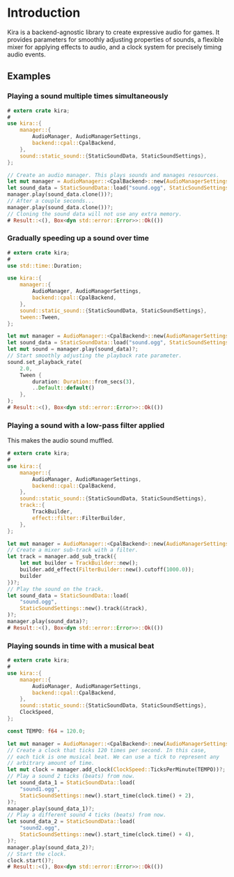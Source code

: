 # Introduction

Kira is a backend-agnostic library to create expressive audio for games. It
provides parameters for smoothly adjusting properties of sounds, a flexible
mixer for applying effects to audio, and a clock system for precisely timing
audio events.

## Examples

### Playing a sound multiple times simultaneously

```rust ,no_run
# extern crate kira;
#
use kira::{
	manager::{
		AudioManager, AudioManagerSettings,
		backend::cpal::CpalBackend,
	},
	sound::static_sound::{StaticSoundData, StaticSoundSettings},
};

// Create an audio manager. This plays sounds and manages resources.
let mut manager = AudioManager::<CpalBackend>::new(AudioManagerSettings::default())?;
let sound_data = StaticSoundData::load("sound.ogg", StaticSoundSettings::default())?;
manager.play(sound_data.clone())?;
// After a couple seconds...
manager.play(sound_data.clone())?;
// Cloning the sound data will not use any extra memory.
# Result::<(), Box<dyn std::error::Error>>::Ok(())
```

### Gradually speeding up a sound over time

```rust ,no_run
# extern crate kira;
#
use std::time::Duration;

use kira::{
	manager::{
		AudioManager, AudioManagerSettings,
		backend::cpal::CpalBackend,
	},
	sound::static_sound::{StaticSoundData, StaticSoundSettings},
	tween::Tween,
};

let mut manager = AudioManager::<CpalBackend>::new(AudioManagerSettings::default())?;
let sound_data = StaticSoundData::load("sound.ogg", StaticSoundSettings::new())?;
let mut sound = manager.play(sound_data)?;
// Start smoothly adjusting the playback rate parameter.
sound.set_playback_rate(
	2.0,
	Tween {
		duration: Duration::from_secs(3),
		..Default::default()
	},
);
# Result::<(), Box<dyn std::error::Error>>::Ok(())
```

### Playing a sound with a low-pass filter applied

This makes the audio sound muffled.

```rust ,no_run
# extern crate kira;
#
use kira::{
	manager::{
		AudioManager, AudioManagerSettings,
		backend::cpal::CpalBackend,
	},
	sound::static_sound::{StaticSoundData, StaticSoundSettings},
	track::{
		TrackBuilder,
		effect::filter::FilterBuilder,
	},
};

let mut manager = AudioManager::<CpalBackend>::new(AudioManagerSettings::default())?;
// Create a mixer sub-track with a filter.
let track = manager.add_sub_track({
	let mut builder = TrackBuilder::new();
	builder.add_effect(FilterBuilder::new().cutoff(1000.0));
	builder
})?;
// Play the sound on the track.
let sound_data = StaticSoundData::load(
	"sound.ogg",
	StaticSoundSettings::new().track(&track),
)?;
manager.play(sound_data)?;
# Result::<(), Box<dyn std::error::Error>>::Ok(())
```

### Playing sounds in time with a musical beat

```rust ,no_run
# extern crate kira;
#
use kira::{
	manager::{
		AudioManager, AudioManagerSettings,
		backend::cpal::CpalBackend,
	},
	sound::static_sound::{StaticSoundData, StaticSoundSettings},
	ClockSpeed,
};

const TEMPO: f64 = 120.0;

let mut manager = AudioManager::<CpalBackend>::new(AudioManagerSettings::default())?;
// Create a clock that ticks 120 times per second. In this case,
// each tick is one musical beat. We can use a tick to represent any
// arbitrary amount of time.
let mut clock = manager.add_clock(ClockSpeed::TicksPerMinute(TEMPO))?;
// Play a sound 2 ticks (beats) from now.
let sound_data_1 = StaticSoundData::load(
	"sound1.ogg",
	StaticSoundSettings::new().start_time(clock.time() + 2),
)?;
manager.play(sound_data_1)?;
// Play a different sound 4 ticks (beats) from now.
let sound_data_2 = StaticSoundData::load(
	"sound2.ogg",
	StaticSoundSettings::new().start_time(clock.time() + 4),
)?;
manager.play(sound_data_2)?;
// Start the clock.
clock.start()?;
# Result::<(), Box<dyn std::error::Error>>::Ok(())
```
